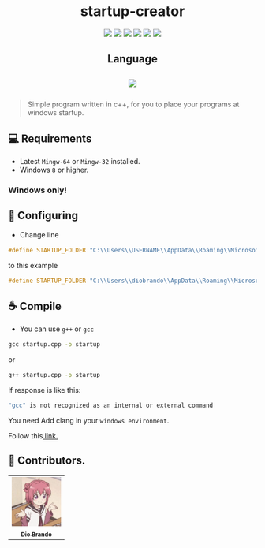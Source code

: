 <h1 align="center">startup-creator</h1>
<p align="center">
  <img src="https://img.shields.io/github/issues/DioBruh/startup-creator">
  <img src="https://img.shields.io/github/forks/DioBruh/startup-creator">
  <img src="https://img.shields.io/github/stars/DioBruh/startup-creator">
  <img src="https://img.shields.io/github/license/DioBruh/startup-creator">
  <img src="https://img.shields.io/badge/startup-creator-2ea44f">
  <img src="https://img.shields.io/badge/License-MIT-purple">
</p>

<h2 align="center">
  <p>Language<br><br>
    <img src="https://github.com/DioBruh/startup-creator/blob/main/imgs/46140125-da084900-c26d-11e8-8ea7-c45ae6306309.png"width=100px>
  </p>
</h2>

> Simple program written in c++, for you to place your programs at windows startup.

## 💻 Requirements
* Latest `Mingw-64` or `Mingw-32` installed.
* Windows `8` or higher.

<h3>Windows only!</h3>

## 📲 Configuring
* Change line 
```c++
#define STARTUP_FOLDER "C:\\Users\\USERNAME\\AppData\\Roaming\\Microsoft\\Windows\\Start Menu\\Programs\\Startup\\ARQUIVE.bat"
```
to this example
```c++
#define STARTUP_FOLDER "C:\\Users\\diobrando\\AppData\\Roaming\\Microsoft\\Windows\\Start Menu\\Programs\\Startup\\ARQUIVE.bat"
```


## ☕ Compile
* You can use `g++` or `gcc`

```cmd
gcc startup.cpp -o startup
```

or

```cmd
g++ startup.cpp -o startup
```

If response is like this:

```cmd
"gcc" is not recognized as an internal or external command
```

You need Add clang in your `windows environment`.

Follow this<a href="http://blog.johannesmp.com/2015/09/01/installing-clang-on-windows-pt2/"> link.</a>

## 🤝 Contributors.
<table>
    <td align="center">
      <a href="https://github.com/DioBruh/">
        <img src="https://github.com/OnlyFalopas/falopas-painel/blob/main/devs/87872423.jpg" width="100px;" alt="Foto do DIO"/><br>
        <sub>
          <b>Dio Brando</b>
        </sub>
      </a>
    </td>
  </tr>
</table>
